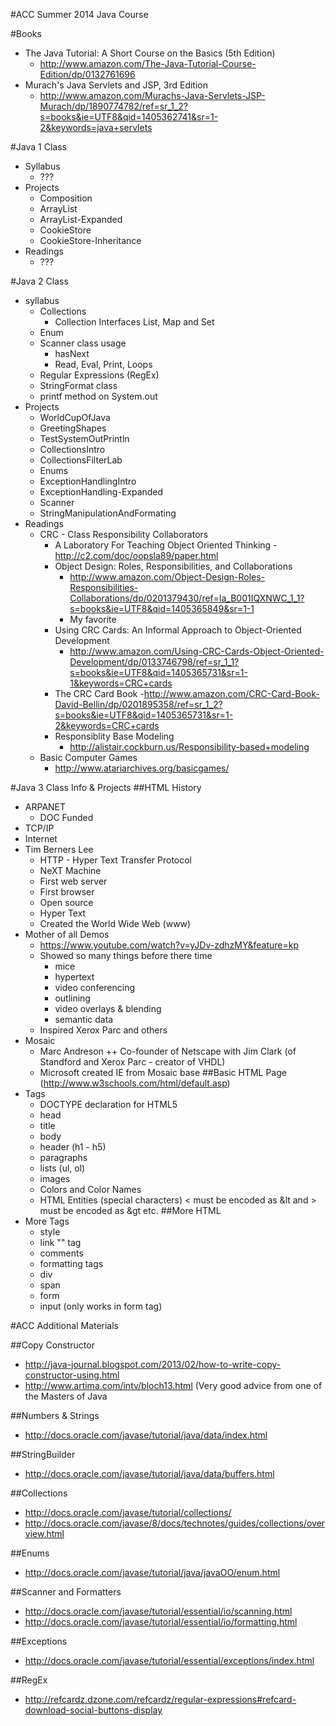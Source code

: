 #ACC Summer 2014 Java Course

#Books
- The Java Tutorial: A Short Course on the Basics (5th Edition)
	- http://www.amazon.com/The-Java-Tutorial-Course-Edition/dp/0132761696
- Murach's Java Servlets and JSP, 3rd Edition 
	- http://www.amazon.com/Murachs-Java-Servlets-JSP-Murach/dp/1890774782/ref=sr_1_2?s=books&ie=UTF8&qid=1405362741&sr=1-2&keywords=java+servlets

#Java 1 Class
- Syllabus
	- ???
- Projects
	- Composition
	- ArrayList
	- ArrayList-Expanded
	- CookieStore
	- CookieStore-Inheritance
- Readings
	- ???


#Java 2 Class 
- syllabus
	- Collections
		- Collection Interfaces List, Map and Set
	- Enum
	- Scanner class usage
		- hasNext
		- Read, Eval, Print, Loops
	- Regular Expressions (RegEx)
	- StringFormat class
	- printf method on System.out
- Projects
	- WorldCupOfJava
	- GreetingShapes
	- TestSystemOutPrintln
	- CollectionsIntro
	- CollectionsFilterLab
	- Enums
	- ExceptionHandlingIntro
	- ExceptionHandling-Expanded
	- Scanner
	- StringManipulationAndFormating
- Readings
	- CRC - Class Responsibility Collaborators
	    - A Laboratory For Teaching Object Oriented Thinking
	    		- http://c2.com/doc/oopsla89/paper.html
		- Object Design: Roles, Responsibilities, and Collaborations
			- http://www.amazon.com/Object-Design-Roles-Responsibilities-Collaborations/dp/0201379430/ref=la_B001IQXNWC_1_1?s=books&ie=UTF8&qid=1405365849&sr=1-1
			- My favorite
		- Using CRC Cards: An Informal Approach to Object-Oriented Development
			- http://www.amazon.com/Using-CRC-Cards-Object-Oriented-Development/dp/0133746798/ref=sr_1_1?s=books&ie=UTF8&qid=1405365731&sr=1-1&keywords=CRC+cards
		- The CRC Card Book
			-http://www.amazon.com/CRC-Card-Book-David-Bellin/dp/0201895358/ref=sr_1_2?s=books&ie=UTF8&qid=1405365731&sr=1-2&keywords=CRC+cards
		- Responsiblity Base Modeling
			- http://alistair.cockburn.us/Responsibility-based+modeling
	- Basic Computer Games 
		- http://www.atariarchives.org/basicgames/


#Java 3 Class Info & Projects
##HTML History
* ARPANET
	+ DOC Funded
* TCP/IP
* Internet
* Tim Berners Lee
	+ HTTP - Hyper Text Transfer Protocol
	+ NeXT Machine
	+ First web server
	+ First browser
	+ Open source
	+ Hyper Text
	+ Created the World Wide Web (www)
* Mother of all Demos
	+ https://www.youtube.com/watch?v=yJDv-zdhzMY&feature=kp
	+ Showed so many things before there time
		+ mice
		+ hypertext
		+ video conferencing
		+ outlining
		+ video overlays & blending
		+ semantic data
	+ Inspired Xerox Parc and others
* Mosaic
	+ Marc Andreson
		++ Co-founder of Netscape with Jim Clark (of Standford and Xerox Parc - creator of VHDL)
	+ Microsoft created IE from Mosaic base
##Basic HTML Page (http://www.w3schools.com/html/default.asp)
* Tags
	+ DOCTYPE declaration for HTML5 
	+ head
	+ title
	+ body
	+ header (h1 - h5)
	+ paragraphs
	+ lists (ul, ol)
	+ images
	+ Colors and Color Names
	+ HTML Entities (special characters) < must be encoded as &lt and > must be encoded as &gt etc.
##More HTML
* More Tags
	+ style
	+ link "<a>" tag
	+ comments
	+ formatting tags
	+ div
	+ span
	+ form
	+ input (only works in form tag)

#ACC Additional Materials

##Copy Constructor
- http://java-journal.blogspot.com/2013/02/how-to-write-copy-constructor-using.html
- http://www.artima.com/intv/bloch13.html  (Very good advice from one of the Masters of Java

##Numbers & Strings
- http://docs.oracle.com/javase/tutorial/java/data/index.html

##StringBuilder
- http://docs.oracle.com/javase/tutorial/java/data/buffers.html

##Collections
- http://docs.oracle.com/javase/tutorial/collections/
- http://docs.oracle.com/javase/8/docs/technotes/guides/collections/overview.html

##Enums
- http://docs.oracle.com/javase/tutorial/java/javaOO/enum.html

##Scanner and Formatters
- http://docs.oracle.com/javase/tutorial/essential/io/scanning.html
- http://docs.oracle.com/javase/tutorial/essential/io/formatting.html

##Exceptions
- http://docs.oracle.com/javase/tutorial/essential/exceptions/index.html

##RegEx 
- http://refcardz.dzone.com/refcardz/regular-expressions#refcard-download-social-buttons-display
